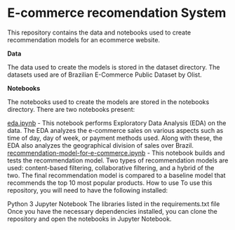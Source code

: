 # E-commerce recomendation System
This repository contains the data and notebooks used to create recommendation models for an ecommerce website.

**Data**  
  
The data used to create the models is stored in the dataset directory. The datasets used are of Brazilian E-Commerce Public Dataset by Olist. 

**Notebooks**  
  
The notebooks used to create the models are stored in the notebooks directory. There are two notebooks present:

[eda.ipynb](https://github.com/datasciencemachine/e-commerce_recommendations/blob/main/notebooks/eda-on-data.ipynb) - This notebook performs Exploratory Data Analysis (EDA) on the data. The EDA analyzes the e-commerce sales on various aspects such as time of day, day of week, or payment methods used. Along with these, the EDA also analyzes the geographical division of sales over Brazil.  
[recommendation-model-for-e-commerce.ipynb](https://github.com/datasciencemachine/e-commerce_recommendations/blob/main/notebooks/recommendation-model-for-e-commerce.ipynb) - This notebook builds and tests the recommendation model. Two types of recommendation models are used: content-based filtering, collaborative filtering, and a hybrid of the two. The final recommendation model is compared to a baseline model that recommends the top 10 most popular products.
How to use
To use this repository, you will need to have the following installed:

Python 3
Jupyter Notebook
The libraries listed in the requirements.txt file
Once you have the necessary dependencies installed, you can clone the repository and open the notebooks in Jupyter Notebook.
